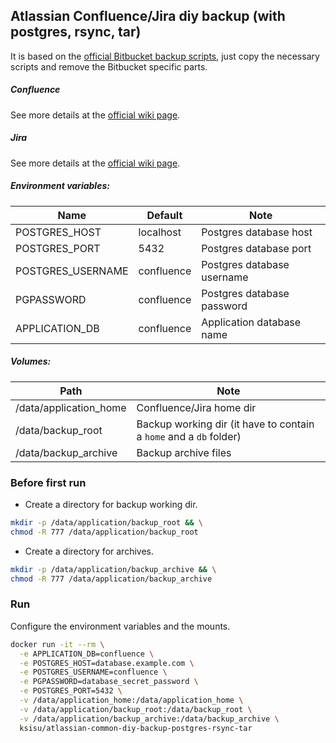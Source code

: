 ## Atlassian Confluence/Jira diy backup (with postgres, rsync, tar)
It is based on the [official Bitbucket backup scripts](https://bitbucket.org/atlassianlabs/atlassian-bitbucket-diy-backup/src/master/), 
just copy the necessary scripts and remove the Bitbucket specific parts.

##### Confluence
See more details at the [official wiki page](https://confluence.atlassian.com/doc/production-backup-strategy-38797389.html).

##### Jira
See more details at the [official wiki page](https://confluence.atlassian.com/adminjiraserver/backing-up-data-938847673.html).

##### Environment variables:
|Name|Default|Note|
|---|---|---|
|POSTGRES_HOST|localhost|Postgres database host|
|POSTGRES_PORT|5432|Postgres database port|
|POSTGRES_USERNAME|confluence|Postgres database username|
|PGPASSWORD|confluence|Postgres database password|
|APPLICATION_DB|confluence|Application database name|

##### Volumes:
|Path|Note|
|---|---|
|/data/application_home|Confluence/Jira home dir|
|/data/backup_root|Backup working dir (it have to contain a `home` and a `db` folder)|
|/data/backup_archive|Backup archive files|

### Before first run
- Create a directory for backup working dir.
```bash
mkdir -p /data/application/backup_root && \
chmod -R 777 /data/application/backup_root
```
- Create a directory for archives.
```bash
mkdir -p /data/application/backup_archive && \
chmod -R 777 /data/application/backup_archive
```

### Run
Configure the environment variables and the mounts.

```bash
docker run -it --rm \
  -e APPLICATION_DB=confluence \
  -e POSTGRES_HOST=database.example.com \
  -e POSTGRES_USERNAME=confluence \
  -e PGPASSWORD=database_secret_password \
  -e POSTGRES_PORT=5432 \
  -v /data/application_home:/data/application_home \
  -v /data/application/backup_root:/data/backup_root \
  -v /data/application/backup_archive:/data/backup_archive \
  ksisu/atlassian-common-diy-backup-postgres-rsync-tar
```
